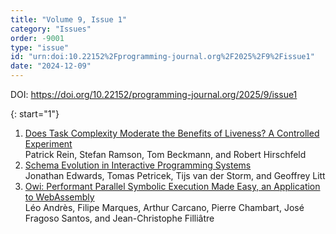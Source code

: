 ```yaml
---
title: "Volume 9, Issue 1"
category: "Issues"
order: -9001
type: "issue"
id: "urn:doi:10.22152%2Fprogramming-journal.org%2F2025%2F9%2Fissue1"
date: "2024-12-09"
---
```

DOI: <https://doi.org/10.22152/programming-journal.org/2025/9/issue1>





{: start="1"}
1. [Does Task Complexity Moderate the Benefits of Liveness? A Controlled Experiment](/2025/9/1)  
Patrick Rein, Stefan Ramson, Tom Beckmann, and Robert Hirschfeld
1. [Schema Evolution in Interactive Programming Systems](/2025/9/2)  
Jonathan Edwards, Tomas Petricek, Tijs van der Storm, and Geoffrey Litt
1. [Owi: Performant Parallel Symbolic Execution Made Easy, an Application to WebAssembly](/2025/9/3)  
Léo Andrès, Filipe Marques, Arthur Carcano, Pierre Chambart, José Fragoso Santos, and Jean-Christophe Filliâtre



